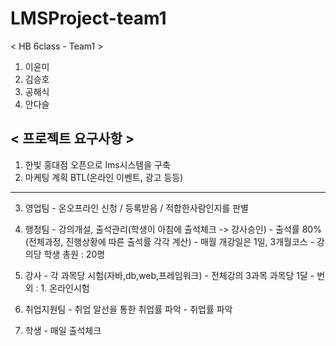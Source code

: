 # LMSProject-team1

< HB 6class - Team1 >
1. 이윤미
2. 김승호
3. 공해식
4. 안다슬

< 프로젝트 요구사항 > 
----------------------------------------------------------------------
1. 한빛 홍대점 오픈으로 lms시스템을 구축 
2. 마케팅 계획 BTL(온라인 이벤트, 광고 등등)
----------------------------------------------------------------------
3. 영업팀 - 온오프라인 신청 / 등록받음 / 적합한사람인지를 판별
4. 행정팀 - 강의개설, 출석관리(학생이 아침에 출석체크 -> 강사승인)
	        - 출석률 80% (전체과정, 진행상황에 따른 출석률 각각 계산)
	        - 매월 개강일은 1일, 3개월코스
	        - 강의당 학생 총원 : 20명
    
5. 강사	  - 각 과목당 시험(자바,db,web,프레임워크) 
	        - 전체강의 3과목 과목당 1달 
	        - 번외 : 1. 온라인시험
6. 취업지원팀
      	  - 취업 알선을 통한 취업률 파악
      	  - 취업률 파악	
7. 학생	  - 매일 출석체크
